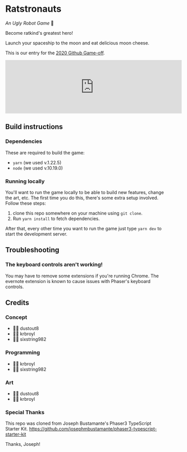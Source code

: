# Ratstronauts
*An Ugly Robot Game* 🤖

Become ratkind's greatest hero!

Launch your spaceship to the moon and eat delicious moon cheese.

This is our entry for the 
[2020 Github Game-off](https://itch.io/jam/game-off-2020).

<iframe frameborder="0" src="https://itch.io/embed/837658?bg_color=111827&amp;fg_color=f3f4f6&amp;border_color=374151" width="552" height="167"><a href="https://sixstring982.itch.io/ratstronauts">Ratstronauts by Sixstring982</a></iframe>

## Build instructions

### Dependencies

These are required to build the game:

- `yarn` (we used v.1.22.5)
- `node` (we used v.10.19.0)

### Running locally

You'll want to run the game locally to be able to build new features, change the
art, etc. The first time you do this, there's some extra setup involved. Follow
these steps:

1. clone this repo somewhere on your machine using `git clone`.
1. Run `yarn install` to fetch dependencies.

After that, every other time you want to run the game just type `yarn dev` to
start the development server.

## Troubleshooting

### The keyboard controls aren't working!

You may have to remove some extensions if you're running Chrome. The evernote
extension is known to cause issues with Phaser's keyboard controls.

## Credits

### Concept

* 🧑‍🔧 dustout8
* 🧑‍🔧 krbroyl
* 🧑‍🔧 sixstring982

### Programming

- 🧑‍💻 krbroyl
- 🧑‍💻 sixstring982

### Art

- 🧑‍🎨 dustout8
- 🧑‍🎨 krbroyl

### Special Thanks

This repo was cloned from Joseph Bustamante's Phaser3 TypeScript Starter Kit.
https://github.com/josephmbustamante/phaser3-typescript-starter-kit

Thanks, Joseph!
